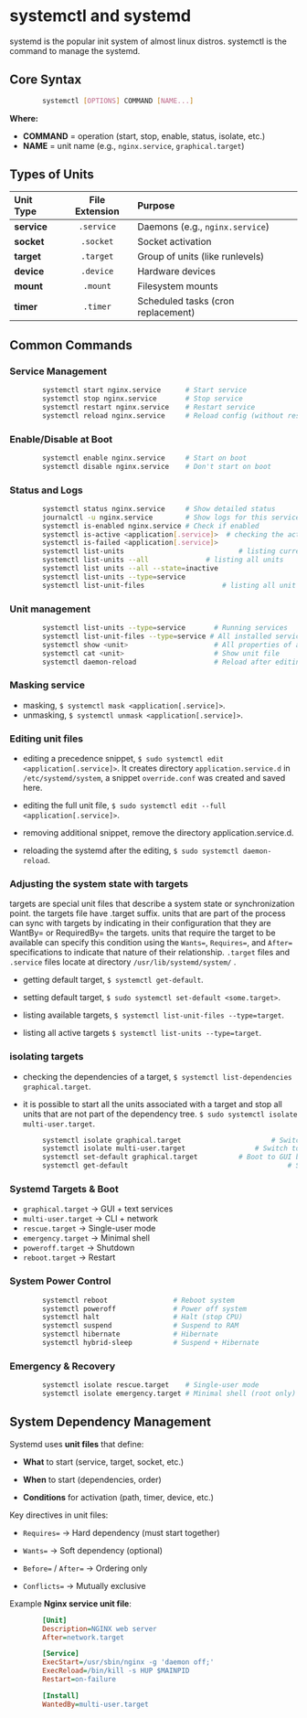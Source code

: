 # systemctl and systemd

systemd is the popular  init system of almost linux distros.
systemctl is the command to manage the systemd.


## Core Syntax

```bash
		systemctl [OPTIONS] COMMAND [NAME...]
```

**Where:**

- **COMMAND** = operation (start, stop, enable, status, isolate, etc.)    
- **NAME** = unit name (e.g., `nginx.service`, `graphical.target`)

## Types of Units

| Unit Type  |  File Extension  |  Purpose |
| :---        |    :----:   |          :--- |
| **service**  | `.service` |  Daemons (e.g., `nginx.service`) |
| **socket** | `.socket` |  Socket activation |
| **target** | `.target` | Group of units (like runlevels) |
| **device** | `.device` | Hardware devices |
| **mount** | `.mount` | Filesystem mounts |
| **timer** | `.timer` | Scheduled tasks (cron replacement) |

 
## Common Commands

### Service Management

```bash
		systemctl start nginx.service      # Start service
		systemctl stop nginx.service       # Stop service
		systemctl restart nginx.service    # Restart service
		systemctl reload nginx.service     # Reload config (without restart)
```

### Enable/Disable at Boot

```bash
		systemctl enable nginx.service     # Start on boot
		systemctl disable nginx.service    # Don't start on boot
```

### Status and Logs

```bash
		systemctl status nginx.service     # Show detailed status
		journalctl -u nginx.service        # Show logs for this service
		systemctl is-enabled nginx.service # Check if enabled
		systemctl is-active <application[.service]>  # checking the activation of a service
		systemctl is-failed <application[.service]>
		systemctl list-units							# listing current active units
		systemctl list-units --all				# listing all units
		systemctl list units --all --state=inactive
		systemctl list-units --type=service
		systemctl list-unit-files					# listing all unit files
```

### Unit management
```bash
		systemctl list-units --type=service       # Running services
		systemctl list-unit-files --type=service # All installed services
		systemctl show <unit>                     # All properties of a unit
		systemctl cat <unit>                      # Show unit file
		systemctl daemon-reload                   # Reload after editing units
```

### Masking service

- masking, `$ systemctl mask <application[.service]>`.
- unmasking, `$ systemctl unmask <application[.service]>`.

### Editing unit files

- editing a precedence snippet, `$ sudo systemctl edit <application[.service]>`. It creates directory `application.service.d` in `/etc/systemd/system`, a snippet `override.conf` was created and saved here.

- editing the full unit file, `$ sudo systemctl edit --full <application[.service]>`.

- removing additional snippet, remove the directory application.service.d.

- reloading the systemd after the editing, `$ sudo systemctl daemon-reload`.

### Adjusting the system state with targets

targets are special unit files that describe a system state or synchronization point. the targets file have .target suffix.
units that are part of the process can sync with targets by indicating in their configuration that they are WantBy= or RequiredBy= the targets.
units that require the target to be available can specify this condition using the `Wants=`, `Requires=`, and `After=` specifications to indicate that nature of their relationship.
`.target` files and `.service` files locate at directory `/usr/lib/systemd/system/` .

- getting default target, `$ systemctl get-default`.

- setting default target, `$ sudo systemctl set-default <some.target>`.

- listing available targets, `$ systemctl list-unit-files --type=target`.

- listing all active targets `$ systemctl list-units --type=target`.

### isolating targets

- checking the dependencies of a target, `$ systemctl list-dependencies graphical.target`.

- it is possible to start all the units associated with a target and stop all units that are not part of the dependency tree. `$ sudo systemctl isolate multi-user.target`.

```bash
		systemctl isolate graphical.target   					# Switch to GUI mode
		systemctl isolate multi-user.target  				# Switch to text mode
		systemctl set-default graphical.target 			# Boot to GUI by default
		systemctl get-default                						# Show default target
```

### Systemd Targets & Boot

-   `graphical.target` → GUI + text services
-   `multi-user.target` → CLI + network
-   `rescue.target` → Single-user mode
-   `emergency.target` → Minimal shell
-   `poweroff.target` → Shutdown
-   `reboot.target` → Restart

### System Power Control

```bash
		systemctl reboot                # Reboot system
		systemctl poweroff              # Power off system
		systemctl halt                  # Halt (stop CPU)
		systemctl suspend               # Suspend to RAM
		systemctl hibernate             # Hibernate
		systemctl hybrid-sleep          # Suspend + Hibernate
```

### Emergency & Recovery

```bash
		systemctl isolate rescue.target    # Single-user mode
		systemctl isolate emergency.target # Minimal shell (root only)
```

## System Dependency Management

Systemd uses **unit files** that define:

-   **What** to start (service, target, socket, etc.)
    
-   **When** to start (dependencies, order)
    
-   **Conditions** for activation (path, timer, device, etc.)
    

Key directives in unit files:

-   `Requires=` → Hard dependency (must start together)
    
-   `Wants=` → Soft dependency (optional)
    
-   `Before=` / `After=` → Ordering only
    
-   `Conflicts=` → Mutually exclusive
    

Example **Nginx service unit file**:

```ini
		[Unit]
		Description=NGINX web server
		After=network.target

		[Service]
		ExecStart=/usr/sbin/nginx -g 'daemon off;'
		ExecReload=/bin/kill -s HUP $MAINPID
		Restart=on-failure

		[Install]
		WantedBy=multi-user.target

```



<!--stackedit_data:
eyJoaXN0b3J5IjpbLTY1MDA1NzI3MiwtMTI2NTQ2NzEzNiwxMT
AwMDcxNjA3LC03MjM4MTI5MDIsLTExMTkyODU3MTMsMjA5Nzgy
Mzg4LDE3MDQxMzA0MDIsMTE5NzM5MjU3Nl19
-->